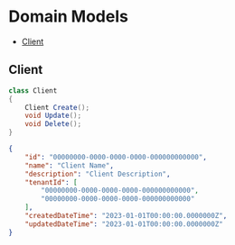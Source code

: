 # Domain Models


- [Client](#client)


## Client

```csharp
class Client
{
    Client Create();
    void Update();
    void Delete();
}

```

```json
{
    "id": "00000000-0000-0000-0000-000000000000",
    "name": "Client Name",
    "description": "Client Description",
    "tenantId": [
        "00000000-0000-0000-0000-000000000000",
        "00000000-0000-0000-0000-000000000000"
    ],
    "createdDateTime": "2023-01-01T00:00:00.0000000Z",
    "updatedDateTime": "2023-01-01T00:00:00.0000000Z"
}
```
